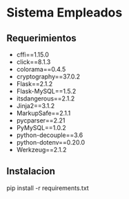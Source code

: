 # Sistema Empleados

## Requerimientos
- cffi==1.15.0
- click==8.1.3
- colorama==0.4.5
- cryptography==37.0.2
- Flask==2.1.2
- Flask-MySQL==1.5.2
- itsdangerous==2.1.2
- Jinja2==3.1.2
- MarkupSafe==2.1.1
- pycparser==2.21
- PyMySQL==1.0.2
- python-decouple==3.6
- python-dotenv==0.20.0
- Werkzeug==2.1.2

## Instalacion

pip install -r requirements.txt 